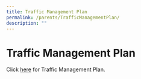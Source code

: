 ```yaml
---
title: Traffic Management Plan
permalink: /parents/TrafficManagementPlan/
description: ""
---
```

Traffic Management Plan
=======================

Click [here](https://prcss.moe.edu.sg/qql/slot/u200/pdf/student_administration/Traffic%20Management%20Plan%2013112020.pdf) for Traffic Management Plan.